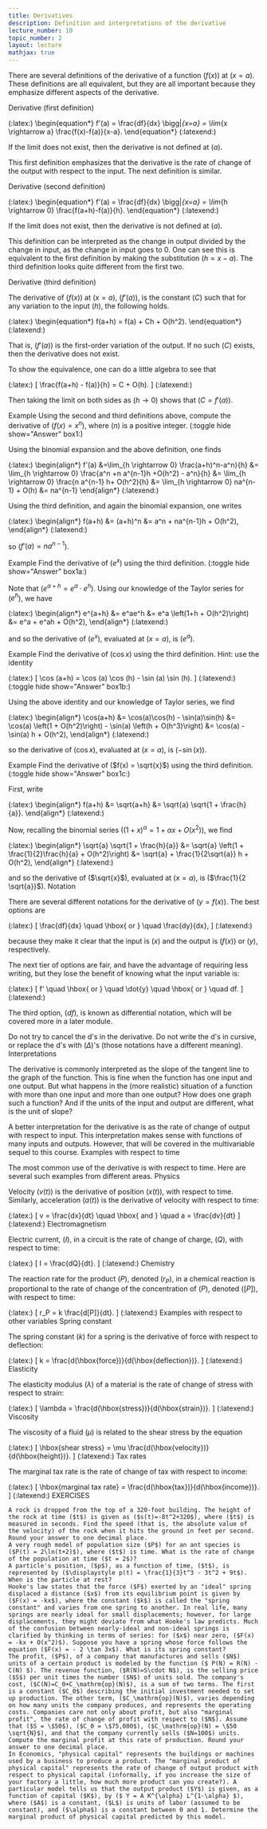 ```yaml
---
title: Derivatives
description: Definition and interpretations of the derivative
lecture_number: 10
topic_number: 2
layout: lecture
mathjax: true
---
```

There are several definitions of the derivative of a function ($f(x)$) at ($x=a$). These definitions are all equivalent, but they are all important because they emphasize different aspects of the derivative.

Derivative (first definition)

(:latex:) \begin{equation*} f'(a) = \frac{df}{dx} \bigg|_{x=a} = \lim_{x \rightarrow a} \frac{f(x)-f(a)}{x-a}. \end{equation*} (:latexend:)

If the limit does not exist, then the derivative is not defined at ($a$).

This first definition emphasizes that the derivative is the rate of change of the output with respect to the input. The next definition is similar.

Derivative (second definition)

(:latex:) \begin{equation*} f'(a) = \frac{df}{dx} \bigg|_{x=a} = \lim_{h \rightarrow 0} \frac{f(a+h)-f(a)}{h}. \end{equation*} (:latexend:)

If the limit does not exist, then the derivative is not defined at ($a$).

This definition can be interpreted as the change in output divided by the change in input, as the change in input goes to 0. One can see this is equivalent to the first definition by making the substitution ($h = x-a$). The third definition looks quite different from the first two.

Derivative (third definition)

The derivative of ($f(x)$) at ($x=a$), ($f'(a)$), is the constant ($C$) such that for any variation to the input ($h$), the following holds.

(:latex:) \begin{equation*} f(a+h) = f(a) + Ch + O(h^2). \end{equation*} (:latexend:)

That is, ($f'(a)$) is the first-order variation of the output. If no such ($C$) exists, then the derivative does not exist.

To show the equivalence, one can do a little algebra to see that

(:latex:) \[ \frac{f(a+h) - f(a)}{h} = C + O(h). \] (:latexend:)

Then taking the limit on both sides as ($h \rightarrow 0$) shows that ($C = f'(a)$).

Example Using the second and third definitions above, compute the derivative of ($f(x) = x^n$), where ($n$) is a positive integer. (:toggle hide show="Answer" box1:)

Using the binomial expansion and the above definition, one finds

(:latex:) \begin{align*} f'(a) &=\lim_{h \rightarrow 0} \frac(a+h)^n-a^n}{h}
&= \lim_{h \rightarrow 0} \frac{a^n +n a^{n-1}h +O(h^2) - a^n}{h}
&= \lim_{h \rightarrow 0} \frac{n a^{n-1} h+ O(h^2){h}
&= \lim_{h \rightarrow 0} na^{n-1} + O(h)
&= na^{n-1} \end{align*} (:latexend:)

Using the third definition, and again the binomial expansion, one writes

(:latex:) \begin{align*} f(a+h) &= (a+h)^n
&= a^n + na^{n-1}h + O(h^2), \end{align*} (:latexend:)

so ($f'(a) = na^{n-1}$).

Example Find the derivative of ($e^x$) using the third definition. (:toggle hide show="Answer" box1a:)

Note that ($e^{a+h} = e^a \cdot e^h$). Using our knowledge of the Taylor series for ($e^h$), we have

(:latex:) \begin{align*} e^{a+h} &= e^ae^h
&= e^a \left(1+h + O(h^2)\right)
&= e^a + e^ah + O(h^2), \end{align*} (:latexend:)

and so the derivative of ($e^x$), evaluated at ($x=a$), is ($e^a$).

Example Find the derivative of ($\cos x$) using the third definition. Hint: use the identity

(:latex:) \[ \cos (a+h) = \cos (a) \cos (h) - \sin (a) \sin (h). \] (:latexend:) (:toggle hide show="Answer" box1b:)

Using the above identity and our knowledge of Taylor series, we find

(:latex:) \begin{align*} \cos(a+h) &= \cos(a)\cos(h) - \sin(a)\sin(h)
&= \cos(a) \left(1 + O(h^2)\right) - \sin(a) \left(h + O(h^3)\right)
&= \cos(a) - \sin(a) h + O(h^2), \end{align*} (:latexend:)

so the derivative of ($\cos x$), evaluated at ($x=a$), is ($-\sin(x)$).

Example Find the derivative of ($f(x) = \sqrt{x}$) using the third definition. (:toggle hide show="Answer" box1c:)

First, write

(:latex:) \begin{align*} f(a+h) &= \sqrt{a+h}
&= \sqrt{a} \sqrt{1 + \frac{h}{a}}. \end{align*} (:latexend:)

Now, recalling the binomial series ($(1+x)^\alpha = 1 + \alpha x + O(x^2)$), we find

(:latex:) \begin{align*} \sqrt{a} \sqrt{1 + \frac{h}{a}} &= \sqrt{a} \left(1 + \frac{1}{2}\frac{h}{a} + O(h^2)\right)
&= \sqrt{a} + \frac{1}{2\sqrt{a}} h + O(h^2), \end{align*} (:latexend:)

and so the derivative of ($\sqrt{x}$), evaluated at ($x=a$), is ($\frac{1}{2 \sqrt{a}}$).
Notation

There are several different notations for the derivative of ($y=f(x)$). The best options are

(:latex:) \[ \frac{df}{dx} \quad \hbox{ or } \quad \frac{dy}{dx}, \] (:latexend:)

because they make it clear that the input is ($x$) and the output is ($f(x)$) or ($y$), respectively.

The next tier of options are fair, and have the advantage of requiring less writing, but they lose the benefit of knowing what the input variable is:

(:latex:) \[ f' \quad \hbox{ or } \quad \dot{y} \quad \hbox{ or } \quad df. \] (:latexend:)

The third option, ($df$), is known as differential notation, which will be covered more in a later module.

Do not try to cancel the d's in the derivative. Do not write the d's in cursive, or replace the d's with ($\Delta$)'s (those notations have a different meaning).
Interpretations

The derivative is commonly interpreted as the slope of the tangent line to the graph of the function. This is fine when the function has one input and one output. But what happens in the (more realistic) situation of a function with more than one input and more than one output? How does one graph such a function? And if the units of the input and output are different, what is the unit of slope?

A better interpretation for the derivative is as the rate of change of output with respect to input. This interpretation makes sense with functions of many inputs and outputs. However, that will be covered in the multivariable sequel to this course.
Examples with respect to time

The most common use of the derivative is with respect to time. Here are several such examples from different areas.
Physics

Velocity ($v(t)$) is the derivative of position ($x(t)$), with respect to time. Similarly, acceleration ($a(t)$) is the derivative of velocity with respect to time:

(:latex:) \[ v = \frac{dx}{dt} \quad \hbox{ and } \quad a = \frac{dv}{dt} \] (:latexend:)
Electromagnetism

Electric current, ($I$), in a circuit is the rate of change of charge, ($Q$), with respect to time:

(:latex:) \[ I = \frac{dQ}{dt}. \] (:latexend:)
Chemistry

The reaction rate for the product ($P$), denoted ($r_P$), in a chemical reaction is proportional to the rate of change of the concentration of ($P$), denoted ($\left[P\right]$), with respect to time:

(:latex:) \[ r_P = k \frac{d[P]}{dt}. \] (:latexend:)
Examples with respect to other variables
Spring constant

The spring constant ($k$) for a spring is the derivative of force with respect to deflection:

(:latex:) \[ k = \frac{d(\hbox{force})}{d(\hbox{deflection})}. \] (:latexend:)
Elasticity

The elasticity modulus ($\lambda$) of a material is the rate of change of stress with respect to strain:

(:latex:) \[ \lambda = \frac{d(\hbox{stress})}{d(\hbox{strain})}. \] (:latexend:)
Viscosity

The viscosity of a fluid ($\mu$) is related to the shear stress by the equation

(:latex:) \[ \hbox{shear stress} = \mu \frac{d(\hbox{velocity})}{d(\hbox{height})}. \] (:latexend:)
Tax rates

The marginal tax rate is the rate of change of tax with respect to income:

(:latex:) \[ \hbox{marginal tax rate} = \frac{d(\hbox{tax})}{d(\hbox{income})}. \] (:latexend:)
EXERCISES

    A rock is dropped from the top of a 320-foot building. The height of the rock at time ($t$) is given as ($s(t)=-8t^2+320$), where ($t$) is measured in seconds. Find the speed (that is, the absolute value of the velocity) of the rock when it hits the ground in feet per second. Round your answer to one decimal place.
    A very rough model of population size ($P$) for an ant species is ($P(t) = 2\ln(t+2)$), where ($t$) is time. What is the rate of change of the population at time ($t = 2$)?
    A particle's position, ($p$), as a function of time, ($t$), is represented by ($\displaystyle p(t) = \frac{1}{3}t^3 - 3t^2 + 9t$). When is the particle at rest?
    Hooke's law states that the force ($F$) exerted by an "ideal" spring displaced a distance ($x$) from its equilibrium point is given by ($F(x) = -kx$), where the constant ($k$) is called the "spring constant" and varies from one spring to another. In real life, many springs are nearly ideal for small displacements; however, for large displacements, they might deviate from what Hooke's law predicts. Much of the confusion between nearly-ideal and non-ideal springs is clarified by thinking in terms of series: for ($x$) near zero, ($F(x) = -kx + O(x^2)$). Suppose you have a spring whose force follows the equation ($F(x) = - 2 \tan 3x$). What is its spring constant?
    The profit, ($P$), of a company that manufactures and sells ($N$) units of a certain product is modeled by the function ($ P(N) = R(N) - C(N) $). The revenue function, ($R(N)=S\cdot N$), is the selling price ($S$) per unit times the number ($N$) of units sold. The company's cost, ($C(N)=C_0+C_\mathrm{op}(N)$), is a sum of two terms. The first is a constant ($C_0$) describing the initial investment needed to set up production. The other term, ($C_\mathrm{op}(N)$), varies depending on how many units the company produces, and represents the operating costs. Companies care not only about profit, but also "marginal profit", the rate of change of profit with respect to ($N$). Assume that ($S = \$50$), ($C_0 = \$75,000$), ($C_\mathrm{op}(N) = \$50 \sqrt{N}$), and that the company currently sells ($N=100$) units. Compute the marginal profit at this rate of production. Round your answer to one decimal place.
    In Economics, "physical capital" represents the buildings or machines used by a business to produce a product. The "marginal product of physical capital" represents the rate of change of output product with respect to physical capital (informally, if you increase the size of your factory a little, how much more product can you create?). A particular model tells us that the output product ($Y$) is given, as a function of capital ($K$), by ($ Y = A K^{\alpha} L^{1-\alpha} $), where ($A$) is a constant, ($L$) is units of labor (assumed to be constant), and ($\alpha$) is a constant between 0 and 1. Determine the marginal product of physical capital predicted by this model. 